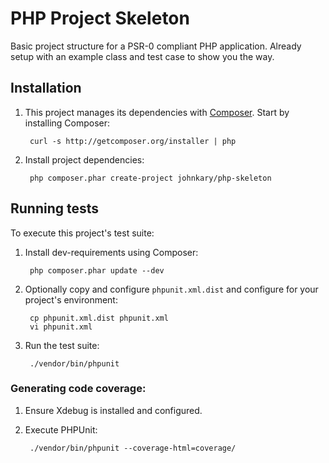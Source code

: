 # PHP Project Skeleton

Basic project structure for a PSR-0 compliant PHP application. Already
setup with an example class and test case to show you the way.

## Installation

1. This project manages its dependencies with [Composer](http://getcomposer.org/).
Start by installing Composer:

        curl -s http://getcomposer.org/installer | php

2. Install project dependencies:

        php composer.phar create-project johnkary/php-skeleton

## Running tests

To execute this project's test suite:

1. Install dev-requirements using Composer:

        php composer.phar update --dev

2. Optionally copy and configure `phpunit.xml.dist` and configure for your
project's environment:

        cp phpunit.xml.dist phpunit.xml
        vi phpunit.xml

3. Run the test suite:

        ./vendor/bin/phpunit

### Generating code coverage:

1. Ensure Xdebug is installed and configured.
2. Execute PHPUnit:

        ./vendor/bin/phpunit --coverage-html=coverage/
